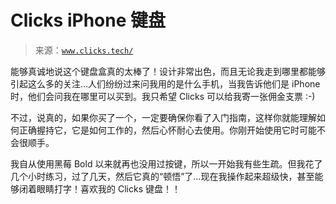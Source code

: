 <!--yml

category: 未分类

date: 2024-05-27 14:29:26

-->

# Clicks iPhone 键盘

> 来源：[`www.clicks.tech/`](https://www.clicks.tech/)

能够真诚地说这个键盘盒真的太棒了！设计非常出色，而且无论我走到哪里都能够引起这么多的关注…人们纷纷过来问我用的是什么手机，当我告诉他们是 iPhone 时，他们会问我在哪里可以买到。我只希望 Clicks 可以给我寄一张佣金支票 :-)

不过，说真的，如果你买了一个，一定要确保你看了入门指南，这样你就能理解如何正确握持它，它是如何工作的，然后心怀耐心去使用。你刚开始使用它时可能不会很顺手。

我自从使用黑莓 Bold 以来就再也没用过按键，所以一开始我有些生疏。但我花了几个小时练习，过了几天，然后它真的“顿悟”了…现在我操作起来超级快，甚至能够闭着眼睛打字！喜欢我的 Clicks 键盘！！
